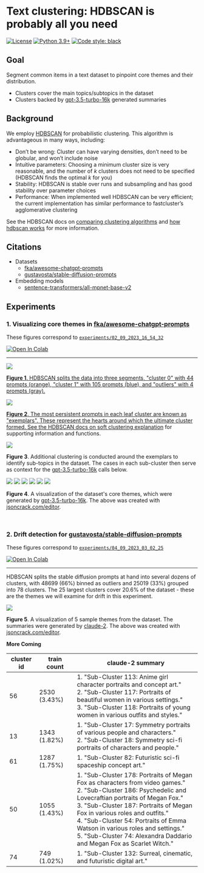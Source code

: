 # Text clustering: HDBSCAN is probably all you need

[![License](https://img.shields.io/badge/License-Apache_2.0-green.svg)](https://github.com/daniel-furman/Polyglot-or-Not/blob/main/LICENSE) 
[![Python 3.9+](https://img.shields.io/badge/python-3.9+-blue.svg)](https://www.python.org/downloads/release/python-390/) 
[![Code style: black](https://img.shields.io/badge/code%20style-black-000000.svg)](https://github.com/psf/black) 

## Goal

Segment common items in a text dataset to pinpoint core themes and their distribution. 

* Clusters cover the main topics/subtopics in the dataset
* Clusters backed by [gpt-3.5-turbo-16k](https://platform.openai.com/docs/models/gpt-3-5) generated summaries

## Background

We employ [HDBSCAN](https://hdbscan.readthedocs.io/en/latest/index.html) for probabilistic clustering. This algorithm is advantageous in many ways, including:

* Don’t be wrong: Cluster can have varying densities, don’t need to be globular, and won’t include noise
* Intuitive parameters: Choosing a minimum cluster size is very reasonable, and the number of *k* clusters does not need to be specified (HDBSCAN finds the optimal *k* for you)
* Stability: HDBSCAN is stable over runs and subsampling and has good stability over parameter choices
* Performance: When implemented well HDBSCAN can be very efficient; the current implementation has similar performance to fastcluster’s agglomerative clustering

See the HDBSCAN docs on [comparing clustering algorithms](https://hdbscan.readthedocs.io/en/latest/comparing_clustering_algorithms.html#hdbscan) and [how hdbscan works](https://hdbscan.readthedocs.io/en/latest/how_hdbscan_works.html) for more information.

## Citations

* Datasets
    * [fka/awesome-chatgpt-prompts](https://huggingface.co/datasets/fka/awesome-chatgpt-prompts)
    * [gustavosta/stable-diffusion-prompts](https://huggingface.co/datasets/Gustavosta/Stable-Diffusion-Prompts)  
* Embedding models
    * [sentence-transformers/all-mpnet-base-v2](https://huggingface.co/sentence-transformers/all-mpnet-base-v2)

## Experiments

### 1. Visualizing core themes in [fka/awesome-chatgpt-prompts](https://huggingface.co/datasets/fka/awesome-chatgpt-prompts)

These figures correspond to [`experiments/02_09_2023_16_54_32`](https://github.com/daniel-furman/awesome-chatgpt-prompts-clustering/tree/main/experiments/02_09_2023_16_54_32)

<a target="_blank" href="https://colab.research.google.com/github/daniel-furman/awesome-chatgpt-prompts-clustering/blob/main/notebooks/awesome-chatgpt-prompts-clustering.ipynb"> <img src="https://colab.research.google.com/assets/colab-badge.svg" alt="Open In Colab"/>

---

![](experiments/02_09_2023_16_54_32/assets/clusters_viz_1.png)

**Figure 1**. HDBSCAN splits the data into three segments, "cluster 0" with 44 prompts (orange), "cluster 1" with 105 prompts (blue), and "outliers" with 4 prompts (gray).

![](experiments/02_09_2023_16_54_32/assets/exemplars_viz_1.png)

**Figure 2**. The most persistent prompts in each leaf cluster are known as "exemplars". These represent the hearts around which the ultimate cluster formed. See the HDBSCAN docs on [soft clustering explanation](https://hdbscan.readthedocs.io/en/latest/soft_clustering_explanation.html#distance-based-membership) for supporting information and functions.

![](experiments/02_09_2023_16_54_32/assets/exemplars_viz_2.png)

**Figure 3**. Additional clustering is conducted around the exemplars to identify sub-topics in the dataset. The cases in each sub-cluster then serve as context for the [gpt-3.5-turbo-16k](https://platform.openai.com/docs/models/gpt-3-5) calls below.

![](experiments/02_09_2023_16_54_32/assets/cluster0_subcluster0.png)
![](experiments/02_09_2023_16_54_32/assets/cluster0_subcluster1.png)
![](experiments/02_09_2023_16_54_32/assets/cluster1_subcluster2.png)
![](experiments/02_09_2023_16_54_32/assets/cluster1_subcluster3.png)
![](experiments/02_09_2023_16_54_32/assets/cluster1_subcluster4.png)
![](experiments/02_09_2023_16_54_32/assets/cluster1_subcluster5.png)

**Figure 4**. A visualization of the dataset's core themes, which were generated by [gpt-3.5-turbo-16k](https://platform.openai.com/docs/models/gpt-3-5). The above was created with [jsoncrack.com/editor](https://jsoncrack.com/editor).

<br>

### 2. Drift detection for [gustavosta/stable-diffusion-prompts](https://huggingface.co/datasets/Gustavosta/Stable-Diffusion-Prompts)

These figures correspond to [`experiments/04_09_2023_03_02_25`](https://github.com/daniel-furman/awesome-chatgpt-prompts-clustering/tree/main/experiments/04_09_2023_03_02_25)

<a target="_blank" href="https://colab.research.google.com/github/daniel-furman/awesome-chatgpt-prompts-clustering/blob/main/notebooks/stable-diffusion-prompts-clustering.ipynb">
  <img src="https://colab.research.google.com/assets/colab-badge.svg" alt="Open In Colab"/>
</a>

---

HDBSCAN splits the stable diffusion prompts at hand into several dozens of clusters, with 48699 (66%) binned as outliers and 25019 (33%) grouped into 78 clusters. The 25 largest clusters cover 20.6% of the dataset - these are the themes we will examine for drift in this experiment.

![](experiments/04_09_2023_03_02_25/assets/selected_5_themes.png)

**Figure 5**. A visualization of 5 sample themes from the dataset. The summaries were generated by [claude-2](https://claude.ai/chats). The above was created with [jsoncrack.com/editor](https://jsoncrack.com/editor).


**More Coming**

| cluster id | train count  | claude-2 summary                                                                                                                                                                                                                                                                                                                                                                                                      |
|------------|--------------|-----------------------------------------------------------------------------------------------------------------------------------------------------------------------------------------------------------------------------------------------------------------------------------------------------------------------------------------------------------------------------------------------------------------------|
| 56         | 2530 (3.43%) | 1. "Sub-Cluster 113: Anime girl character portraits and concept art."<br /> 2. "Sub-Cluster 117: Portraits of beautiful women in various settings."<br /> 3. "Sub-Cluster 118: Portraits of young women in various outfits and styles."<br />                                                                                                                                                                         |
| 13         | 1343 (1.82%) | 1. "Sub-Cluster 17: Symmetry portraits of various people and characters."<br /> 2. "Sub-Cluster 18: Symmetry sci-fi portraits of characters and people."<br />                                                                                                                                                                                                                                                        |
| 61         | 1287 (1.75%) | 1. "Sub-Cluster 82: Futuristic sci-fi spaceship concept art."<br />                                                                                                                                                                                                                                                                                                                                                   |
| 50         | 1055 (1.43%) | 1. "Sub-Cluster 178: Portraits of Megan Fox as characters from video games."<br /> 2. "Sub-Cluster 186: Psychedelic and Lovecraftian portraits of Megan Fox."<br /> 3. "Sub-Cluster 187: Portraits of Megan Fox in various roles and outfits."<br /> 4. "Sub-Cluster 54: Portraits of Emma Watson in various roles and settings."<br /> 5. "Sub-Cluster 74: Alexandra Daddario and Megan Fox as Scarlet Witch."<br /> |
| 74         | 749 (1.02%)  | 1. "Sub-Cluster 132: Surreal, cinematic, and futuristic digital art."<br />                                                                                                                                                                                                                                                                                                                                           |